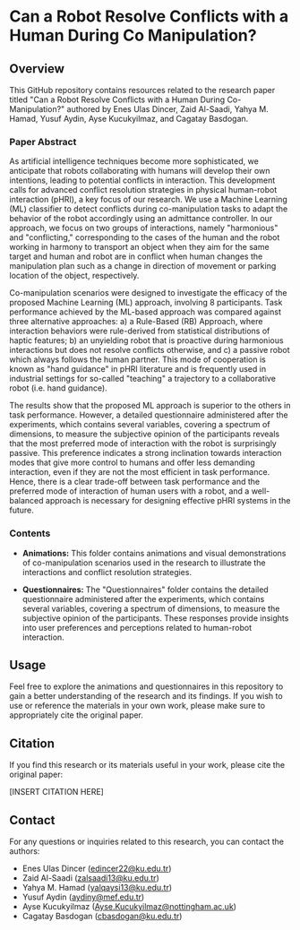 # Can a Robot Resolve Conflicts with a Human During Co Manipulation?

## Overview
This GitHub repository contains resources related to the research paper titled "Can a Robot Resolve Conflicts with a Human During Co-Manipulation?" authored by Enes Ulas Dincer, Zaid Al-Saadi, Yahya M. Hamad, Yusuf Aydin, Ayse Kucukyilmaz, and Cagatay Basdogan.

### Paper Abstract
As artificial intelligence techniques become more sophisticated, we anticipate that robots collaborating with humans will develop their own intentions, leading to potential conflicts in interaction. This development calls for advanced conflict resolution strategies in physical human-robot interaction (pHRI), a key focus of our research. We use a Machine Learning (ML) classifier to detect conflicts during co-manipulation tasks to adapt the behavior of the robot accordingly using an admittance controller. In our approach, we focus on two groups of interactions, namely "harmonious" and "conflicting," corresponding to the cases of the human and the robot working in harmony to transport an object when they aim for the same target and human and robot are in conflict when human changes the manipulation plan such as a change in direction of movement or parking location of the object, respectively.

Co-manipulation scenarios were designed to investigate the efficacy of the proposed Machine Learning (ML) approach, involving 8 participants. Task performance achieved by the ML-based approach was compared against three alternative approaches: a) a Rule-Based (RB) Approach, where interaction behaviors were rule-derived from statistical distributions of haptic features; b) an unyielding robot that is proactive during harmonious interactions but does not resolve conflicts otherwise, and c) a passive robot which always follows the human partner. This mode of cooperation is known as "hand guidance" in pHRI literature and is frequently used in industrial settings for so-called "teaching" a trajectory to a collaborative robot (i.e. hand guidance).

The results show that the proposed ML approach is superior to the others in task performance. However, a detailed questionnaire administered after the experiments, which contains several variables, covering a spectrum of dimensions, to measure the subjective opinion of the participants reveals that the most preferred mode of interaction with the robot is surprisingly passive. This preference indicates a strong inclination towards interaction modes that give more control to humans and offer less demanding interaction, even if they are not the most efficient in task performance. Hence, there is a clear trade-off between task performance and the preferred mode of interaction of human users with a robot, and a well-balanced approach is necessary for designing effective pHRI systems in the future.    

### Contents
- **Animations:** This folder contains animations and visual demonstrations of co-manipulation scenarios used in the research to illustrate the interactions and conflict resolution strategies.

- **Questionnaires:** The "Questionnaires" folder contains the detailed questionnaire administered after the experiments, which contains several variables, covering a spectrum of dimensions, to measure the subjective opinion of the participants. These responses provide insights into user preferences and perceptions related to human-robot interaction.

## Usage
Feel free to explore the animations and questionnaires in this repository to gain a better understanding of the research and its findings. If you wish to use or reference the materials in your own work, please make sure to appropriately cite the original paper.

## Citation
If you find this research or its materials useful in your work, please cite the original paper:

[INSERT CITATION HERE]

## Contact
For any questions or inquiries related to this research, you can contact the authors:

- Enes Ulas Dincer (edincer22@ku.edu.tr)
- Zaid Al-Saadi (zalsaadi13@ku.edu.tr)
- Yahya M. Hamad (yalqaysi13@ku.edu.tr)
- Yusuf Aydin (aydiny@mef.edu.tr)
- Ayse Kucukyilmaz (Ayse.Kucukyilmaz@nottingham.ac.uk)
- Cagatay Basdogan (cbasdogan@ku.edu.tr)
